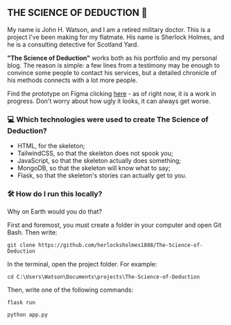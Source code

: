 ## THE SCIENCE OF DEDUCTION 🧠

My name is John H. Watson, and I am a retired military doctor. This is a project I've been making for my flatmate. His name is Sherlock Holmes, and he is a consulting detective for Scotland Yard. 

**"The Science of Deduction"** works both as his portfolio and my personal blog. The reason is simple: a few lines from a testimony may be enough to convince some people to contact his services, but a detailed chronicle of his methods connects with a lot more people.

Find the prototype on Figma clicking [here](https://www.figma.com/design/hX2ZUrw7jskZ23YT30PTwB/The-Science-of-Deduction?node-id=0-1&p=f&t=7WnQK7B6V2kb4cIX-0) - as of right now, it is a work in progress. Don't worry about how ugly it looks, it can always get worse.

### 💻 Which technologies were used to create The Science of Deduction?
- HTML, for the skeleton;
- TailwindCSS, so that the skeleton does not spook you;
- JavaScript, so that the skeleton actually does something;
- MongoDB, so that the skeleton will know what to say;
- Flask, so that the skeleton's stories can actually get to you.

### 🛠️ How do I run this locally?
Why on Earth would you do that?

First and foremost, you must create a folder in your computer and open Git Bash. Then write:

```
git clone https://github.com/herlocksholmes1888/The-Science-of-Deduction
```

In the terminal, open the project folder. For example: 

```
cd C:\Users\Watson\Documents\projects\The-Science-of-Deduction
```

Then, write one of the following commands:

```
flask run 
```

```
python app.py
```